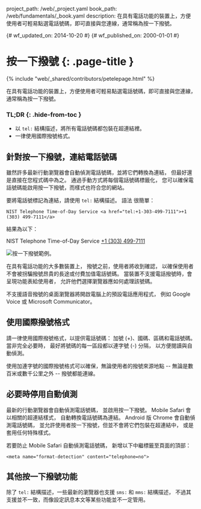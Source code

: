project_path: /web/_project.yaml
book_path: /web/fundamentals/_book.yaml
description: 在具有電話功能的裝置上，方便使用者可輕易點選電話號碼，即可直接與您連線，通常稱為按一下撥號。

{# wf_updated_on: 2014-10-20 #}
{# wf_published_on: 2000-01-01 #}

# 按一下撥號 {: .page-title }

{% include "web/_shared/contributors/petelepage.html" %}



在具有電話功能的裝置上，方便使用者可輕易點選電話號碼，即可直接與您連線，通常稱為按一下撥號。


### TL;DR {: .hide-from-toc }
- 以 <code>tel:</code> 結構描述，將所有電話號碼都包裝在超連結裡。
- 一律使用國際撥號格式。


## 針對按一下撥號，連結電話號碼

雖然許多最新行動瀏覽器會自動偵測電話號碼，並將它們轉換為連結，
但最好還是直接在您程式碼中為之。
通過手動方式將每個電話號碼標籤化，
您可以確保電話號碼能啟用按一下撥號，而樣式也符合您的網站。

要將電話號標記為連結，請使用 `tel:` 結構描述。  語法
很簡單：


    NIST Telephone Time-of-Day Service <a href="tel:+1-303-499-7111">+1 (303) 499-7111</a>
    

結果為以下：

NIST Telephone Time-of-Day Service <a href="tel:+1-303-499-7111">+1 (303) 499-7111</a>

<img src="images/click-to-call_framed.jpg" class="center" alt="按一下撥號範例。">

在具有電話功能的大多數裝置上，
撥號之前，使用者將收到確認，
以確保使用者不會被拐騙撥號昂貴的長途或付費加值電話號碼。 
當裝置不支援電話撥號時，會呈現功能表給使用者，
允許他們選擇瀏覽器應如何處理該號碼。

不支援語音撥號的桌面瀏覽器將開啟電腦上的預設電話應用程式，
例如 Google Voice 或 Microsoft Communicator。


## 使用國際撥號格式

請一律使用國際撥號格式，以提供電話號碼： 
加號 (+)、國碼、區碼和電話號碼。  當非完全必要時，
最好將號碼的每一區段都以連字號 (-) 分隔，
以方便閱讀與自動偵測。

使用加連字號的國際撥號格式可以確保，無論使用者的撥號來源地點
 -- 無論是數百米或數千公里之外 -- 
撥號都能連線。

## 必要時停用自動偵測

最新的行動瀏覽器會自動偵測電話號碼，
並啟用按一下撥號。  Mobile Safari 會以相關的超連結樣式，
自動轉換電話號碼為連結。  Android 版 Chrome 會自動偵測電話號碼，
並允許使用者按一下撥號，但並不會將它們包裝在超連結中，
或是套用任何特殊樣式。

若要防止 Mobile Safari 自動偵測電話號碼，
新增以下中繼標籤至頁面的頂部：


    <meta name="format-detection" content="telephone=no">
    

## 其他按一下撥號功能

除了 `tel:`  結構描述，一些最新的瀏覽器也支援 `sms:`
 和 `mms:` 結構描述，
不過其支援並不一致，而像設定訊息本文等某些功能並不一定管用。  

